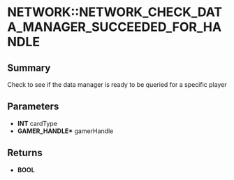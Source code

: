 # NETWORK::NETWORK_CHECK_DATA_MANAGER_SUCCEEDED_FOR_HANDLE

## Summary
Check to see if the data manager is ready to be queried for a specific player

## Parameters
* **INT** cardType
* **GAMER_HANDLE\*** gamerHandle

## Returns
* **BOOL**